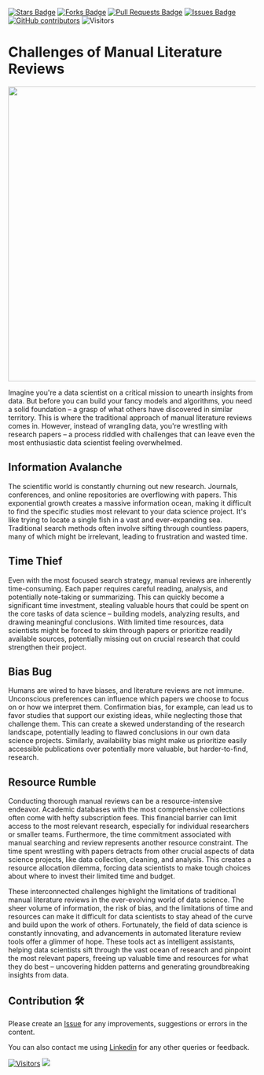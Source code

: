 <a href="https://github.com/drshahizan/research-design/stargazers"><img src="https://img.shields.io/github/stars/drshahizan/research-design" alt="Stars Badge"/></a>
<a href="https://github.com/drshahizan/research-design/network/members"><img src="https://img.shields.io/github/forks/drshahizan/research-design" alt="Forks Badge"/></a>
<a href="https://github.com/drshahizan/research-design/pulls"><img src="https://img.shields.io/github/issues-pr/drshahizan/research-design" alt="Pull Requests Badge"/></a>
<a href="https://github.com/drshahizan/research-design"><img src="https://img.shields.io/github/issues/drshahizan/research-design" alt="Issues Badge"/></a>
<a href="https://github.com/drshahizan/research-design/graphs/contributors"><img alt="GitHub contributors" src="https://img.shields.io/github/contributors/drshahizan/research-design?color=2b9348"></a>
![Visitors](https://api.visitorbadge.io/api/visitors?path=https%3A%2F%2Fgithub.com%2Fdrshahizan%2MCSD1043&labelColor=%23d9e3f0&countColor=%23697689&style=flat)

# Challenges of Manual Literature Reviews

<p align="center">
<img src="https://pbs.twimg.com/media/F6fSxLlXQAEDB4M?format=jpg&name=4096x4096"  height="600" />
</p>

Imagine you're a data scientist on a critical mission to unearth insights from data. But before you can build your fancy models and algorithms, you need a solid foundation – a grasp of what others have discovered in similar territory. This is where the traditional approach of manual literature reviews comes in. However, instead of wrangling data, you're wrestling with research papers – a process riddled with challenges that can leave even the most enthusiastic data scientist feeling overwhelmed.

## Information Avalanche
The scientific world is constantly churning out new research. Journals, conferences, and online repositories are overflowing with papers. This exponential growth creates a massive information ocean, making it difficult to find the specific studies most relevant to your data science project. It's like trying to locate a single fish in a vast and ever-expanding sea. Traditional search methods often involve sifting through countless papers, many of which might be irrelevant, leading to frustration and wasted time.

## Time Thief
Even with the most focused search strategy, manual reviews are inherently time-consuming. Each paper requires careful reading, analysis, and potentially note-taking or summarizing. This can quickly become a significant time investment, stealing valuable hours that could be spent on the core tasks of data science – building models, analyzing results, and drawing meaningful conclusions. With limited time resources, data scientists might be forced to skim through papers or prioritize readily available sources, potentially missing out on crucial research that could strengthen their project.

## Bias Bug
Humans are wired to have biases, and literature reviews are not immune. Unconscious preferences can influence which papers we choose to focus on or how we interpret them. Confirmation bias, for example, can lead us to favor studies that support our existing ideas, while neglecting those that challenge them. This can create a skewed understanding of the research landscape, potentially leading to flawed conclusions in our own data science projects.  Similarly, availability bias might make us prioritize easily accessible publications over potentially more valuable, but harder-to-find, research.

## Resource Rumble
Conducting thorough manual reviews can be a resource-intensive endeavor.  Academic databases with the most comprehensive collections often come with hefty subscription fees.  This financial barrier can limit access to the most relevant research, especially for individual researchers or smaller teams.  Furthermore, the time commitment associated with manual searching and review represents another resource constraint.  The time spent wrestling with papers detracts from other crucial aspects of data science projects, like data collection, cleaning, and analysis. This creates a resource allocation dilemma, forcing data scientists to make tough choices about where to invest their limited time and budget.

These interconnected challenges highlight the limitations of traditional manual literature reviews in the ever-evolving world of data science.  The sheer volume of information, the risk of bias, and the limitations of time and resources can make it difficult for data scientists to stay ahead of the curve and build upon the work of others.  Fortunately, the field of data science is constantly innovating, and advancements in automated literature review tools offer a glimmer of hope.  These tools act as intelligent assistants, helping data scientists sift through the vast ocean of research and pinpoint the most relevant papers, freeing up valuable time and resources for what they do best – uncovering hidden patterns and generating groundbreaking insights from data. 

## Contribution 🛠️
Please create an [Issue](https://github.com/drshahizan/MCSD1043/issues) for any improvements, suggestions or errors in the content.

You can also contact me using [Linkedin](https://www.linkedin.com/in/drshahizan/) for any other queries or feedback.

[![Visitors](https://api.visitorbadge.io/api/visitors?path=https%3A%2F%2Fgithub.com%2Fdrshahizan&labelColor=%23697689&countColor=%23555555&style=plastic)](https://visitorbadge.io/status?path=https%3A%2F%2Fgithub.com%2Fdrshahizan)
![](https://hit.yhype.me/github/profile?user_id=81284918)

